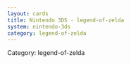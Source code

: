 ```yaml
---
layout: cards
title: Nintendo 3DS - legend-of-zelda
system: nintendo-3ds
category: legend-of-zelda
---
```

<div class="alert alert-secondary mb-4"><span class="i18n innerHTML-category">Category: </span><span class="i18n innerHTML-cat-legend-of-zelda">legend-of-zelda</span></div>
